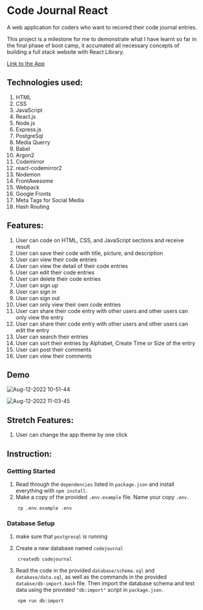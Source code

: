 # Code Journal React

A web application for coders who want to recored their code journal entries.

This project is a milestone for me to demonstrate what I have learnt so far in the final phase of boot camp, it accumated all necessary concepts of building a full stack website with React Library. 

[Link to the App](https://code-journal-react.herokuapp.com/)

## Technologies used:
  1. HTML
  2. CSS
  3. JavaScript 
  4. React.js
  5. Node.js
  6. Express.js
  7. PostgreSql
  8. Media Querry
  9. Babel
  10. Argon2
  11. Codemirror
  12. react-codemirror2
  13. Nodemon
  14. FrontAwesome
  15. Webpack
  16. Google Fronts
  17. Meta Tags for Social Media
  18. Hash Routing
  
  
## Features:
  1. User can code on HTML, CSS, and JavaScript sections and receive result
  2. User can save their code with title, picture, and description
  3. User can view their code entries
  4. User can view the detail of their code entries 
  5. User can edit their code entries 
  6. User can delete their code entries
  7. User can sign up 
  8. User can sign in
  9. User can sign out
  10. User can only view their own code entries
  11. User can share their code entry with other users and other users can only view the entry
  12. User can share their code entry with other users and other users can edit the entry 
  13. User can search their entries 
  14. User can sort their entries by Alphabet, Create Time or Size of the entry       
  15. User can post their comments
  16. User can view their comments

  
  
## Demo

![Aug-12-2022 10-51-44](https://user-images.githubusercontent.com/103379415/184417662-31a4b5f0-6c8b-4459-9399-269ea2c98208.gif)

![Aug-12-2022 11-03-45](https://user-images.githubusercontent.com/103379415/184417728-e743ef50-6838-45f4-aa60-ec8e81c9b013.gif)



## Stretch Features:
  1. User can change the app theme by one click


## Instruction:

### Gettting Started
  1. Read through the `dependencies` listed in `package.json` and install everything with `npm install`.
  2. Make a copy of the provided `.env.example` file. Name your copy `.env.`
  ```
      cp .env.example .env
  ``` 
### Database Setup
  1. make sure that `postgresql` is running
 

  2. Create a new database named `codejournal`
```
    createdb codejournal
```
  3. Read the code in the provided `database/schema.sql` and `database/data.sql`, as well as the commands in the provided `databse/db-import.bash` file. Then import the database schema and test data using the provided `"db:import"` script in `package.json`.
```
    npm run db:import
```
